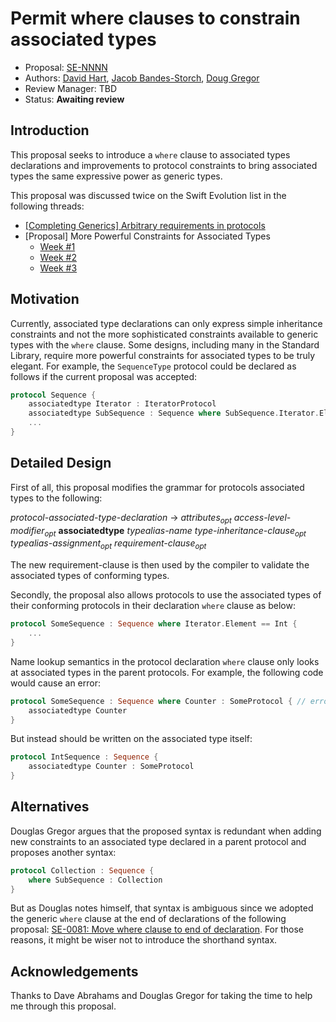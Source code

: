 # Permit where clauses to constrain associated types

* Proposal: [SE-NNNN](NNNN-associated-types-constraints.md)
* Authors: [David Hart](https://github.com/hartbit), [Jacob Bandes-Storch](https://github.com/jtbandes), [Doug Gregor](https://github.com/DougGregor)
* Review Manager: TBD
* Status: **Awaiting review**

## Introduction

This proposal seeks to introduce a `where` clause to associated types
declarations and improvements to protocol constraints to bring associated types
the same expressive power as generic types.

This proposal was discussed twice on the Swift Evolution list in the following
threads:

* [\[Completing Generics\] Arbitrary requirements in protocols](https://lists.swift.org/pipermail/swift-evolution/Week-of-Mon-20160411/014667.html)
* [Proposal] More Powerful Constraints for Associated Types
  - [Week #1](https://lists.swift.org/pipermail/swift-evolution/Week-of-Mon-20160418/015625.html)
  - [Week #2](https://lists.swift.org/pipermail/swift-evolution/Week-of-Mon-20160425/015753.html)
  - [Week #3](https://lists.swift.org/pipermail/swift-evolution/Week-of-Mon-20160502/016354.html)

## Motivation

Currently, associated type declarations can only express simple inheritance
constraints and not the more sophisticated constraints available to generic
types with the `where` clause. Some designs, including many in the Standard
Library, require more powerful constraints for associated types to be truly
elegant. For example, the `SequenceType` protocol could be declared as follows
if the current proposal was accepted:

```swift
protocol Sequence {
    associatedtype Iterator : IteratorProtocol
    associatedtype SubSequence : Sequence where SubSequence.Iterator.Element == Iterator.Element
    ...
}
```

## Detailed Design

First of all, this proposal modifies the grammar for protocols associated types
to the following:

*protocol-associated-type-declaration* →
	*attributes<sub>opt</sub>*
	*access-level-modifier<sub>opt</sub>*
	**associatedtype**
	*typealias-name*
	­*type-inheritance-clause­<sub>opt</sub>*
	*typealias-assignment­<sub>opt</sub>*
	*requirement-clause<sub>opt</sub>*

The new requirement-clause is then used by the compiler to validate the
associated types of conforming types.

Secondly, the proposal also allows protocols to use the associated types of
their conforming protocols in their declaration `where` clause as below:

```swift
protocol SomeSequence : Sequence where Iterator.Element == Int {
    ...
}
```

Name lookup semantics in the protocol declaration `where` clause only looks at
associated types in the parent protocols. For example, the following code would
cause an error:

```swift
protocol SomeSequence : Sequence where Counter : SomeProtocol { // error: Use of undefined associated type 'Counter'
    associatedtype Counter
}
```

But instead should be written on the associated type itself:

```swift
protocol IntSequence : Sequence {
    associatedtype Counter : SomeProtocol
}
```
 
## Alternatives

Douglas Gregor argues that the proposed syntax is redundant when adding new
constraints to an associated type declared in a parent protocol and proposes
another syntax: 

```swift
protocol Collection : Sequence {
    where SubSequence : Collection
}
```

But as Douglas notes himself, that syntax is ambiguous since we adopted the
generic `where` clause at the end of declarations of the following proposal:
[SE-0081: Move where clause to end of declaration](https://github.com/apple/swift-evolution/blob/master/proposals/0081-move-where-expression.md). For those reasons, it might be wiser not to introduce the shorthand syntax.
 
## Acknowledgements

Thanks to Dave Abrahams and Douglas Gregor for taking the time to help me
through this proposal.
